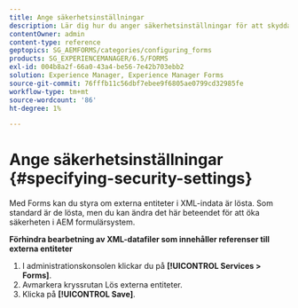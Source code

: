 ```yaml
---
title: Ange säkerhetsinställningar
description: Lär dig hur du anger säkerhetsinställningar för att skydda XML-datafiler. Säkerhetsinställningsfunktionen styr externa enheter i XML-indata.
contentOwner: admin
content-type: reference
geptopics: SG_AEMFORMS/categories/configuring_forms
products: SG_EXPERIENCEMANAGER/6.5/FORMS
exl-id: 004b8a2f-66a0-43a4-be56-7e42b703ebb2
solution: Experience Manager, Experience Manager Forms
source-git-commit: 76fffb11c56dbf7ebee9f6805ae0799cd32985fe
workflow-type: tm+mt
source-wordcount: '86'
ht-degree: 1%

---
```


# Ange säkerhetsinställningar {#specifying-security-settings}

Med Forms kan du styra om externa entiteter i XML-indata är lösta. Som standard är de lösta, men du kan ändra det här beteendet för att öka säkerheten i AEM formulärsystem.

**Förhindra bearbetning av XML-datafiler som innehåller referenser till externa entiteter**

1. I administrationskonsolen klickar du på **[!UICONTROL Services > Forms]**.
1. Avmarkera kryssrutan Lös externa entiteter.
1. Klicka på **[!UICONTROL Save]**.
